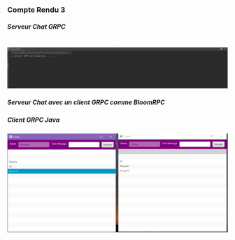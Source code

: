 <H3>Compte Rendu 3</H3>
<h5>Serveur Chat GRPC</h5>
<img src="Captures/Capture2.PNG">
<h5>Serveur Chat avec un client GRPC comme BloomRPC</h5>

<h5>Client GRPC Java</h5>
<img src="Captures/Capture1.PNG">